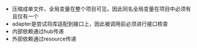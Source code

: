 - 压缩成单文件，全局变量在整个项目可见，因此同名全局变量在项目中必须有且仅有一个
- adapter是尝试将库适配到接口上，因此被调用前必须进行接口核查
- 内部依赖通过hub传递
- 外部依赖通过resource传递